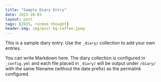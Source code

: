 ```yaml
---
title: "Sample Diary Entry"
date: 2025-10-03
layout: post
tags: [2025, random thought]
header-img: img/post-bg-coffee.jpeg
---
```


This is a sample diary entry. Use the `_diary/` collection to add your own entries.

You can write Markdown here. The diary collection is configured in `_config.yml` and each file placed in `_diary/` will be output under `/diary/` with the same filename (without the date prefix) as the permalink configured.
